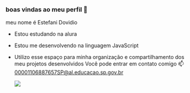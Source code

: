 ### boas vindas ao meu perfil 🎈

meu nome é Estefani Dovidio

- Estou estudando na alura
- Estou me desenvolvendo na linguagem JavaScript
- Utilizo esse espaço para minha organização e compartilhamento dos meu projetos desenvolvidos
Você pode entrar em contato comigo 📫
00001106887657SP@al.educacao.sp.gov.br

  ![](https://media.tenor.com/U45Q8YaJzBUAAAAM/moti-hearts.gif)
  
